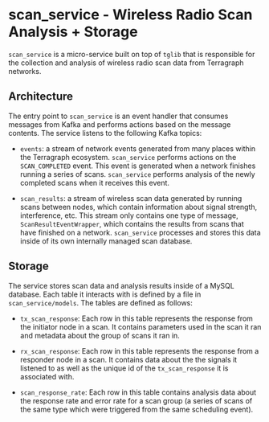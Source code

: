 # scan_service - Wireless Radio Scan Analysis + Storage
`scan_service` is a micro-service built on top of `tglib` that is responsible
for the collection and analysis of wireless radio scan data from Terragraph
networks.

## Architecture
The entry point to `scan_service` is an event handler that consumes messages
from Kafka and performs actions based on the message contents. The service
listens to the following Kafka topics:

- `events`: a stream of network events generated from many places within the
Terragraph ecosystem. `scan_service` performs actions on the `SCAN_COMPLETED`
event. This event is generated when a network finishes running a series of 
scans. `scan_service` performs analysis of the newly completed scans when it 
receives this event.

- `scan_results`: a stream of wireless scan data generated by running scans
between nodes, which contain information about signal strength, interference,
etc. This stream only contains one type of message, `ScanResultEventWrapper`,
which contains the results from scans that have finished on a network.
`scan_service` processes and stores this data inside of its own internally
managed scan database.

## Storage
The service stores scan data and analysis results inside of a MySQL database.
Each table it interacts with is defined by a file in `scan_service/models`.
The tables are defined as follows:

- `tx_scan_response`: Each row in this table represents the response from the
initiator node in a scan. It contains parameters used in the scan it ran and
metadata about the group of scans it ran in.

- `rx_scan_response`: Each row in this table represents the response from a
responder node in a scan. It contains data about the the signals it listened
to as well as the unique id of the `tx_scan_response` it is associated with.

- `scan_response_rate`: Each row in this table contains analysis data about
the response rate and error rate for a scan group (a series of scans of the
same type which were triggered from the same scheduling event).
